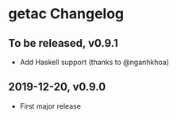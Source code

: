 # getac Changelog

## To be released, v0.9.1

* Add Haskell support (thanks to @nganhkhoa)

## 2019-12-20, v0.9.0

* First major release
